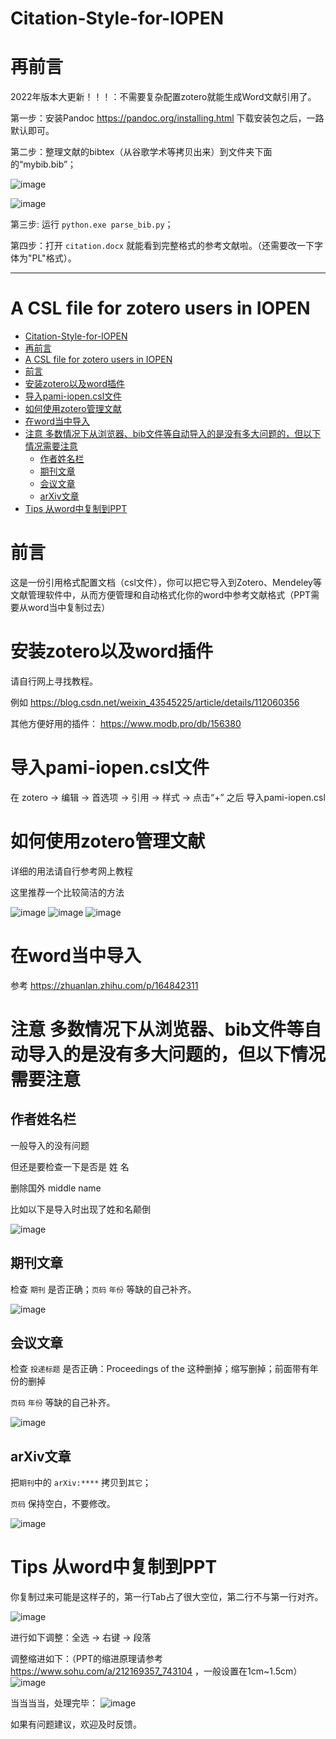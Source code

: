 # Citation-Style-for-IOPEN

# 再前言
2022年版本大更新！！！：不需要复杂配置zotero就能生成Word文献引用了。

第一步：安装Pandoc https://pandoc.org/installing.html
        下载安装包之后，一路默认即可。

第二步：整理文献的bibtex（从谷歌学术等拷贝出来）到文件夹下面的“mybib.bib”；

![image](https://user-images.githubusercontent.com/95218127/143860524-3d04fbd5-94f7-48b5-a441-89a2561c28bb.png)

![image](https://user-images.githubusercontent.com/95218127/143860564-cbb061cc-8173-4319-94be-299a841b4071.png)

第三步: 运行 `python.exe parse_bib.py`；

第四步：打开 `citation.docx` 就能看到完整格式的参考文献啦。（还需要改一下字体为"PL"格式）。

---------------------------------------


# A CSL file  for zotero users in IOPEN
- [Citation-Style-for-IOPEN](#citation-style-for-iopen)
- [再前言](#再前言)
- [A CSL file  for zotero users in IOPEN](#a-csl-file--for-zotero-users-in-iopen)
- [前言](#前言)
- [安装zotero以及word插件](#安装zotero以及word插件)
- [导入pami-iopen.csl文件](#导入pami-iopencsl文件)
- [如何使用zotero管理文献](#如何使用zotero管理文献)
- [在word当中导入](#在word当中导入)
- [注意 多数情况下从浏览器、bib文件等自动导入的是没有多大问题的，但以下情况需要注意](#注意-多数情况下从浏览器bib文件等自动导入的是没有多大问题的但以下情况需要注意)
  - [作者姓名栏](#作者姓名栏)
  - [期刊文章](#期刊文章)
  - [会议文章](#会议文章)
  - [arXiv文章](#arxiv文章)
- [Tips 从word中复制到PPT](#tips-从word中复制到ppt)


# 前言
这是一份引用格式配置文档（csl文件），你可以把它导入到Zotero、Mendeley等文献管理软件中，从而方便管理和自动格式化你的word中参考文献格式（PPT需要从word当中复制过去）

# 安装zotero以及word插件
请自行网上寻找教程。

例如 https://blog.csdn.net/weixin_43545225/article/details/112060356

其他方便好用的插件： https://www.modb.pro/db/156380

# 导入pami-iopen.csl文件
在 zotero -> 编辑 -> 首选项 -> 引用 -> 样式 -> 点击“+” 之后 导入pami-iopen.csl

# 如何使用zotero管理文献
详细的用法请自行参考网上教程

这里推荐一个比较简洁的方法

![image](https://user-images.githubusercontent.com/95218127/143860524-3d04fbd5-94f7-48b5-a441-89a2561c28bb.png)
![image](https://user-images.githubusercontent.com/95218127/143860564-cbb061cc-8173-4319-94be-299a841b4071.png)
![image](https://user-images.githubusercontent.com/95218127/143860631-41197866-64f2-4644-b61c-eb56a8c53687.png)
# 在word当中导入
参考 https://zhuanlan.zhihu.com/p/164842311

# 注意 多数情况下从浏览器、bib文件等自动导入的是没有多大问题的，但以下情况需要注意

## 作者姓名栏
一般导入的没有问题

但还是要检查一下是否是 姓 名

删除国外 middle name

比如以下是导入时出现了姓和名颠倒

![image](https://user-images.githubusercontent.com/95218127/143862171-41af692e-6170-4cd8-a64a-63bd9f833a3e.png)

## 期刊文章
检查 `期刊` 是否正确；`页码` `年份` 等缺的自己补齐。

![image](https://user-images.githubusercontent.com/95218127/143857158-141a8d69-c20f-41ae-a54f-69bb8f00b981.png)

## 会议文章
检查 `投递标题` 是否正确：Proceedings of the 这种删掉；缩写删掉；前面带有年份的删掉

`页码` `年份` 等缺的自己补齐。

![image](https://user-images.githubusercontent.com/95218127/143858378-ea9b0857-8cea-4039-97f9-83d11c0996c8.png)

## arXiv文章
把`期刊`中的 `arXiv:****` 拷贝到`其它`；

`页码` 保持空白，不要修改。

![image](https://user-images.githubusercontent.com/95218127/143860042-832c78cb-8525-48af-964f-73871ae7c468.png)

# Tips 从word中复制到PPT
你复制过来可能是这样子的，第一行Tab占了很大空位，第二行不与第一行对齐。

![image](https://user-images.githubusercontent.com/95218127/143885266-bfdcd7d8-f774-4ee4-9e73-200be03fe76d.png)

进行如下调整：全选 -> 右键 -> 段落

调整缩进如下：（PPT的缩进原理请参考 https://www.sohu.com/a/212169357_743104 ，一般设置在1cm~1.5cm）
![image](https://user-images.githubusercontent.com/95218127/143885919-b9f1d429-87d5-4207-b42e-ccf64d5d05a9.png)

当当当当，处理完毕：
![image](https://user-images.githubusercontent.com/95218127/143886019-17186120-1ac8-4328-8b90-c450268d3da4.png)



如果有问题建议，欢迎及时反馈。



